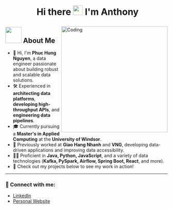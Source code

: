# <p align="center">️ Hi there <img src="https://raw.githubusercontent.com/KarthikNayak024/KarthikNayak024/master/assets/wave.gif" alt="waving hand" width="30px"> I'm Anthony</p>

<img align="right" alt="Coding" width="330" src="https://media1.giphy.com/media/v1.Y2lkPTc5MGI3NjExZnl6Njc2NGd6eXkwc3BwanJnYnl1eXd2M3k4ejV5cWxzb3JmZmE5ciZlcD12MV9pbnRlcm5hbF9naWZfYnlfaWQmY3Q9Zw/QUKqSLmE7vmZP2PkZk/giphy.gif">

##    <img src="https://media1.giphy.com/media/v1.Y2lkPTc5MGI3NjExZnl6Njc2NGd6eXkwc3BwanJnYnl1eXd2M3k4ejV5cWxzb3JmZmE5ciZlcD12MV9pbnRlcm5hbF9naWZfYnlfaWQmY3Q9Zw/QUKqSLmE7vmZP2PkZk/giphy.gif" width="50"> **About Me**

- 👋 Hi, I'm **Phuc Hung Nguyen**, a data engineer passionate about building robust and scalable data solutions.
- 🛠️ Experienced in **architecting data platforms**, **developing high-throughput APIs**, and **engineering data pipelines**.
- 🎓 Currently pursuing a **Master's in Applied Computing** at the **University of Windsor**.
- 💼 Previously worked at **Giao Hang Nhanh** and **VNG**, developing data-driven applications and improving data accessibility.
- 👨‍💻 Proficient in **Java, Python, JavaScript**, and a variety of data technologies (**Kafka, PySpark, Airflow, Spring Boot, React**, and more).
- 🚀 Check out my projects below to see my work in action!

---

### 🔗 Connect with me:

-   [LinkedIn](https://www.linkedin.com/in/anthonynguyen276/)
-   [Personal Website](anthonyhungnguyen.com)
